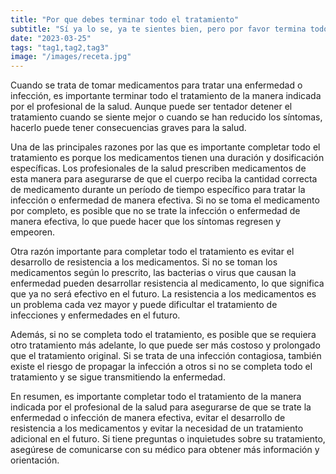 ```yaml
---
title: "Por que debes terminar todo el tratamiento"
subtitle: "Sí ya lo se, ya te sientes bien, pero por favor termina todo el tratamiento"
date: "2023-03-25"
tags: "tag1,tag2,tag3"
image: "/images/receta.jpg"
---
```


Cuando se trata de tomar medicamentos para tratar una enfermedad o infección, es importante terminar todo el tratamiento de la manera indicada por el profesional de la salud. Aunque puede ser tentador detener el tratamiento cuando se siente mejor o cuando se han reducido los síntomas, hacerlo puede tener consecuencias graves para la salud.

Una de las principales razones por las que es importante completar todo el tratamiento es porque los medicamentos tienen una duración y dosificación específicas. Los profesionales de la salud prescriben medicamentos de esta manera para asegurarse de que el cuerpo reciba la cantidad correcta de medicamento durante un período de tiempo específico para tratar la infección o enfermedad de manera efectiva. Si no se toma el medicamento por completo, es posible que no se trate la infección o enfermedad de manera efectiva, lo que puede hacer que los síntomas regresen y empeoren.

Otra razón importante para completar todo el tratamiento es evitar el desarrollo de resistencia a los medicamentos. Si no se toman los medicamentos según lo prescrito, las bacterias o virus que causan la enfermedad pueden desarrollar resistencia al medicamento, lo que significa que ya no será efectivo en el futuro. La resistencia a los medicamentos es un problema cada vez mayor y puede dificultar el tratamiento de infecciones y enfermedades en el futuro.

Además, si no se completa todo el tratamiento, es posible que se requiera otro tratamiento más adelante, lo que puede ser más costoso y prolongado que el tratamiento original. Si se trata de una infección contagiosa, también existe el riesgo de propagar la infección a otros si no se completa todo el tratamiento y se sigue transmitiendo la enfermedad.

En resumen, es importante completar todo el tratamiento de la manera indicada por el profesional de la salud para asegurarse de que se trate la enfermedad o infección de manera efectiva, evitar el desarrollo de resistencia a los medicamentos y evitar la necesidad de un tratamiento adicional en el futuro. Si tiene preguntas o inquietudes sobre su tratamiento, asegúrese de comunicarse con su médico para obtener más información y orientación.

